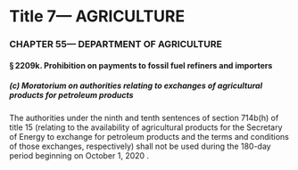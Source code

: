 
# Title 7— AGRICULTURE
### CHAPTER 55— DEPARTMENT OF AGRICULTURE
#### § 2209k. Prohibition on payments to fossil fuel refiners and importers
##### (c) Moratorium on authorities relating to exchanges of agricultural products for petroleum products

The authorities under the ninth and tenth sentences of section 714b(h) of title 15 (relating to the availability of agricultural products for the Secretary of Energy to exchange for petroleum products and the terms and conditions of those exchanges, respectively) shall not be used during the 180-day period beginning on October 1, 2020 .
